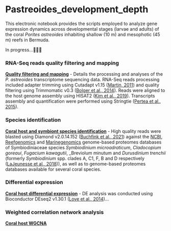 # Pastreoides_development_depth

This electronic notebook provides the scripts employed to analyze gene expression dynamics across developmental stages (larvae and adults) of the coral _Porites astreoides_ inhabiting shallow (10 m) and mesophotic (45 m) reefs in Bermuda.

In progress...👩🏻‍💻


### RNA-Seq reads quality filtering and mapping

**[Quality filtering and mapping](https://github.com/fscucchia/Pastreoides_development_depth/tree/main/Filtering_and_Mapping)** - Details the processing and analyses of the _P. astreoides_ transcriptome sequencing data. RNA-Seq reads processing included adapter trimming using Cutadapt v1.15 ([Martin, 2011](https://doi.org/10.14806/ej.17.1.200)) and quality filtering using Trimmomatic v0.3 ([Bolger et al., 2014](https://doi.org/10.1093/bioinformatics/btu170)). Reads were aligned to the host genome assembly using HISAT2 ([Kim et al., 2019](https://www.nature.com/articles/s41587-019-0201-4)). Transcripts assembly and quantification were performed using Stringtie ([Pertea et al., 2015](https://www.nature.com/articles/nbt.3122)).

### Species identification

**[Coral host and symbiont species identification](https://github.com/fscucchia/Pastreoides_development_depth/tree/main/Species_Identification)** - High quality reads were blasted using Diamond v2.0.14.152 ([Buchfink et al., 2021](https://www.nature.com/articles/s41592-021-01101-x)) against the [NCBI](https://www.ncbi.nlm.nih.gov/), [Reefgenomics](http://reefgenomics.org/) and [Marinegenomics](https://marinegenomics.oist.jp/gallery) genome-based proteomes databases of Symbiodiniaceae species _Symbiodinium microadraticum_, _Cladocopium goreaui_, _Fugacium kawagutii_, _Breviolum minutum and _Durusdinium trenchii_  (formerly _Symbiodinium_ spp. clades A, C1, F, B and D respectively ([LaJeunesse et al., 2018](https://doi.org/10.1016/j.cub.2018.07.008))), as well as to genome-based proteomes databases available for several coral species.

### Differential expression

**[Coral host differential expression](https://github.com/fscucchia/Pastreoides_development_depth/tree/main/DE)** - DE analysis was conducted using Bioconductor DEseq2 v1.30.1 ([Love et al., 2014](https://doi.org/10.1186/s13059-014-0550-8))...

### Weighted correlation network analysis
**[Coral host WGCNA](https://github.com/fscucchia/Pastreoides_development_depth/tree/main/WGCNA)**
